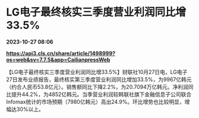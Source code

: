 # LG电子最终核实三季度营业利润同比增33.5%

**2023-10-27 08:06**

**https://api3.cls.cn/share/article/1498999?os=web&sv=7.7.5&app=CailianpressWeb**

【LG电子最终核实三季度营业利润同比增33.5%】财联社10月27日电，LG电子27日发布业绩报告，最终核实第三季度营业利润同比增加33.5%，为9967亿韩元（约合人民币53.8亿元）。销售额同比下降2.2%，为20.7094万亿韩元。净利润同比提升44.2%，为4852亿韩元。当季营业利润较韩联社旗下金融信息子公司联合Infomax统计的市场预期（7980亿韩元）高出24.9%。环比增势也比较明显，增幅达30%以上。